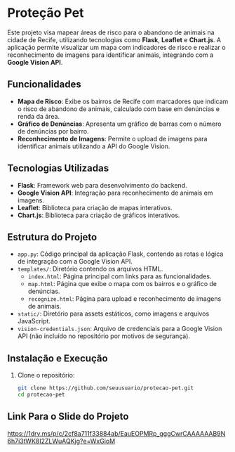# Proteção Pet

Este projeto visa mapear áreas de risco para o abandono de animais na cidade de Recife, utilizando tecnologias como **Flask**, **Leaflet** e **Chart.js**. A aplicação permite visualizar um mapa com indicadores de risco e realizar o reconhecimento de imagens para identificar animais, integrando com a **Google Vision API**.

## Funcionalidades

- **Mapa de Risco**: Exibe os bairros de Recife com marcadores que indicam o risco de abandono de animais, calculado com base em denúncias e renda da área.
- **Gráfico de Denúncias**: Apresenta um gráfico de barras com o número de denúncias por bairro.
- **Reconhecimento de Imagens**: Permite o upload de imagens para identificar animais utilizando a API do Google Vision.

## Tecnologias Utilizadas

- **Flask**: Framework web para desenvolvimento do backend.
- **Google Vision API**: Integração para reconhecimento de animais em imagens.
- **Leaflet**: Biblioteca para criação de mapas interativos.
- **Chart.js**: Biblioteca para criação de gráficos interativos.

## Estrutura do Projeto

- `app.py`: Código principal da aplicação Flask, contendo as rotas e lógica de integração com a Google Vision API.
- `templates/`: Diretório contendo os arquivos HTML.
  - `index.html`: Página principal com links para as funcionalidades.
  - `map.html`: Página que exibe o mapa com os bairros e o gráfico de denúncias.
  - `recognize.html`: Página para upload e reconhecimento de imagens de animais.
- `static/`: Diretório para assets estáticos, como imagens e arquivos JavaScript.
- `vision-credentials.json`: Arquivo de credenciais para a Google Vision API (não incluído no repositório por motivos de segurança).

## Instalação e Execução

1. Clone o repositório:
   ```bash
   git clone https://github.com/seuusuario/protecao-pet.git
   cd protecao-pet

## Link Para o Slide do Projeto
 https://1drv.ms/p/c/2cf8a711f33884ab/EauEOPMRp_gggCwrCAAAAAAB9N6h7i3tWK8I2ZLWuAQKjg?e=WxGioM
